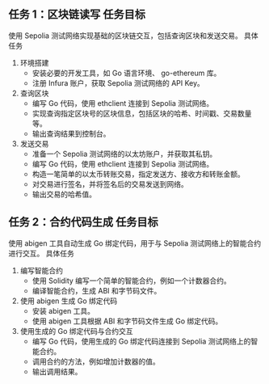 ## 任务 1：区块链读写 任务目标
使用 Sepolia 测试网络实现基础的区块链交互，包括查询区块和发送交易。
具体任务
1. 环境搭建
    - 安装必要的开发工具，如 Go 语言环境、 go-ethereum 库。
    - 注册 Infura 账户，获取 Sepolia 测试网络的 API Key。
2. 查询区块
    - 编写 Go 代码，使用 ethclient 连接到 Sepolia 测试网络。
    - 实现查询指定区块号的区块信息，包括区块的哈希、时间戳、交易数量等。
    - 输出查询结果到控制台。
3. 发送交易
    - 准备一个 Sepolia 测试网络的以太坊账户，并获取其私钥。
    - 编写 Go 代码，使用 ethclient 连接到 Sepolia 测试网络。
    - 构造一笔简单的以太币转账交易，指定发送方、接收方和转账金额。
    - 对交易进行签名，并将签名后的交易发送到网络。
    - 输出交易的哈希值。
## 任务 2：合约代码生成 任务目标
使用 abigen 工具自动生成 Go 绑定代码，用于与 Sepolia 测试网络上的智能合约进行交互。
具体任务
1. 编写智能合约
    - 使用 Solidity 编写一个简单的智能合约，例如一个计数器合约。
    - 编译智能合约，生成 ABI 和字节码文件。
2. 使用 abigen 生成 Go 绑定代码
    - 安装 abigen 工具。
    - 使用 abigen 工具根据 ABI 和字节码文件生成 Go 绑定代码。
3. 使用生成的 Go 绑定代码与合约交互
    - 编写 Go 代码，使用生成的 Go 绑定代码连接到 Sepolia 测试网络上的智能合约。
    - 调用合约的方法，例如增加计数器的值。
    - 输出调用结果。